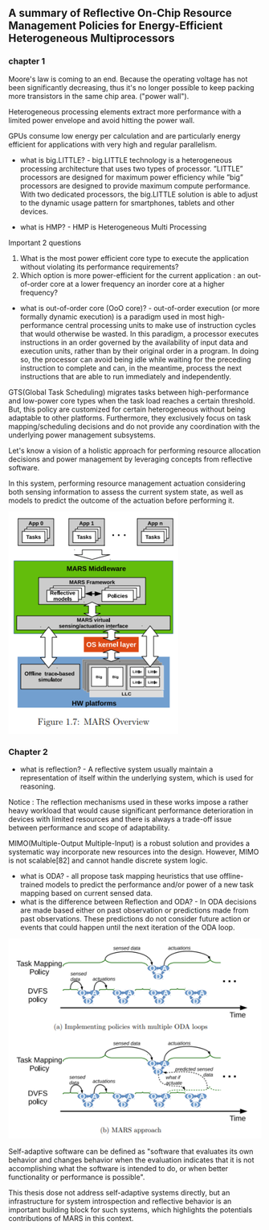## A summary of Reflective On-Chip Resource Management Policies for Energy-Efficient Heterogeneous Multiprocessors

### chapter 1

Moore's law is coming to an end. Because the operating voltage has not been significantly decreasing, thus it's no longer possible to keep packing more transistors in the same chip area. ("power wall"). 

Heterogeneous processing elements extract more performance with a limited power envelope and avoid hitting the power wall.

GPUs consume low energy per calculation and are particularly energy efficient for applications with very high and regular parallelism.

* what is big.LITTLE? - big.LITTLE technology is a heterogeneous processing architecture that uses two types of processor. ”LITTLE” processors are designed for maximum power efficiency while ”big” processors are designed to provide maximum compute performance. With two dedicated processors, the big.LITTLE solution is able to adjust to the dynamic usage pattern for smartphones, tablets and other devices.

* what is HMP? - HMP is Heterogeneous Multi Processing

Important 2 questions

1. What is the most power efficient core type to execute the application without violating its performance requirements?
2. Which option is more power-efficient for the current application : an out-of-order core at a lower frequency an inorder core at a higher frequency?

* what is out-of-order core (OoO core)? - out-of-order execution (or more formally dynamic execution) is a paradigm used in most high-performance central processing units to make use of instruction cycles that would otherwise be wasted. In this paradigm, a processor executes instructions in an order governed by the availability of input data and execution units, rather than by their original order in a program. In doing so, the processor can avoid being idle while waiting for the preceding instruction to complete and can, in the meantime, process the next instructions that are able to run immediately and independently.

GTS(Global Task Scheduling) migrates tasks between high-performance and low-power core types when the task load reaches a certain threshold. But, this policy are customized for certain heterogeneous without being adaptable to other platforms. Furthermore, they exclusively focus on  task mapping/scheduling decisions and do not provide any coordination with the underlying power management subsystems.

Let's know a vision of a holistic approach for performing resource allocation decisions and power management by leveraging concepts from reflective software.

In this system, performing resource management actuation considering both sensing information to assess the current system state, as well as models to predict the outcome of the actuation before performing it.

![MARS_Overview](./img/MARS_Overview.PNG)



### Chapter 2

* what is reflection? - A reflective system usually maintain a representation of itself within the underlying system, which is used for reasoning.

Notice : The reflection mechanisms used in these works impose a rather heavy workload that would cause significant performance deterioration in devices with limited resources and there is always a trade-off issue between performance and scope of adaptability.

MIMO(Multiple-Output Multiple-Input) is a robust solution and provides a systematic way incorporate new resources into the design. However, MIMO is not scalable[82] and cannot handle discrete system logic. 

* what is ODA? - all propose task mapping heuristics that use offline-trained models to predict the performance and/or power of a new task mapping based on current sensed data.
* what is the difference between Reflection and ODA? - In ODA decisions are made based either on past observation or predictions made from past observations. These predictions do not consider future action or events that could happen until the next iteration of the ODA loop. 

![Difference ODA_loops and MARS](./img/difference_ODA_MARS.PNG)



Self-adaptive software can be defined as "software that evaluates its own behavior and changes behavior when the evaluation indicates that it is not accomplishing what the software is intended to do, or when better functionality or performance is possible".

This thesis dose not address self-adaptive systems directly, but an infrastructure for system introspection and reflective behavior is an important building block for such systems, which highlights the potentials contributions of MARS in this context.



